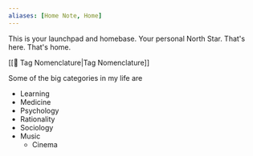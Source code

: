```yaml
---
aliases: [Home Note, Home]
---
```


This is your launchpad and homebase. Your personal North Star. That's here. That's home. 

[[🥦 Tag Nomenclature|Tag Nomenclature]]


Some of the big categories in my life are
-   Learning
-   Medicine
-   Psychology
-   Rationality
-   Sociology
-   Music
	-   Cinema